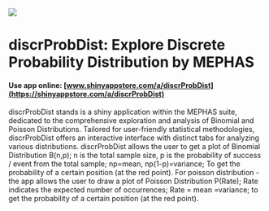 
![](https://shiny-app-store3.s3.amazonaws.com/approvedapp/s621_1ypi74GmX9TTQbtNjFS2j0WTXT05J6Zs0Xw5qETq_logo_473.jpg)

# discrProbDist: Explore Discrete Probability Distribution by MEPHAS

#### Use app online: __[www.shinyappstore.com/a/discrProbDist](https://shinyappstore.com/a/discrProbDist)__

discrProbDist stands is a shiny application within the MEPHAS suite, dedicated to the comprehensive exploration and analysis of Binomial and Poisson Distributions. Tailored for user-friendly statistical methodologies, discrProbDist offers an interactive interface with distinct tabs for analyzing various distributions. discrProbDist  allows the user to get a plot of Binomial Distribution B(n,p); n is the total sample size, p is the probability of success / event from the total sample; np=mean, np(1-p)=variance; To get the probability of a certain position (at the red point). For poisson distribution - the app allows the user to draw a plot of Poisson Distribution P(Rate); Rate indicates the expected number of occurrences; Rate = mean =variance; to get the probability of a certain position (at the red point).
